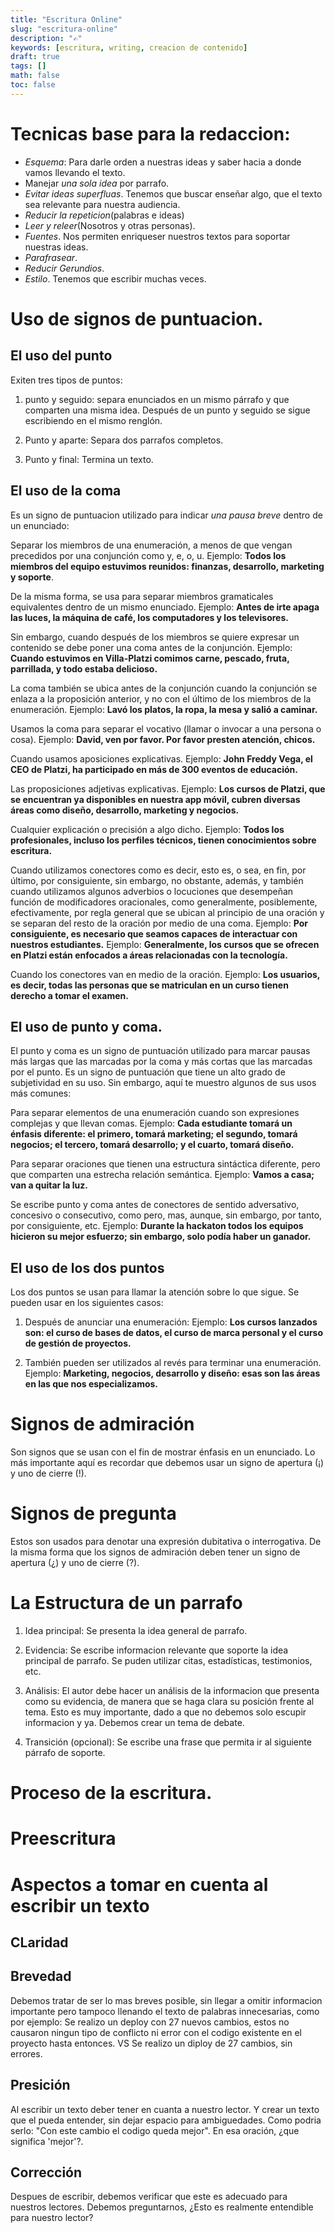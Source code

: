 ```yaml
---
title: "Escritura Online"
slug: "escritura-online"
description: "✍️"
keywords: [escritura, writing, creacion de contenido]
draft: true
tags: []
math: false
toc: false
---
```

# Tecnicas base para la redaccion:
- *Esquema*: Para darle orden a nuestras ideas y saber hacia a donde vamos llevando el texto.
- Manejar *una sola idea* por parrafo.
- *Evitar ideas superfluas*. Tenemos que buscar enseñar algo, que el texto sea relevante para nuestra audiencia.
- *Reducir la repeticion*(palabras e ideas)
- *Leer y releer*(Nosotros y otras personas).
- *Fuentes*. Nos permiten enriqueser nuestros textos para soportar nuestras ideas.
- *Parafrasear*.
- *Reducir Gerundios*.
- *Estilo*. Tenemos que escribir muchas veces.

# Uso de signos de puntuacion.

## El uso del punto
Exiten tres tipos de puntos:
1. punto y seguido: separa enunciados en un mismo párrafo y que comparten una misma idea. Después de un punto y seguido se sigue escribiendo en el mismo renglón.

2. Punto y aparte: Separa dos parrafos completos.

3. Punto y final: Termina un texto.

## El uso de la coma
Es un signo de puntuacion utilizado para indicar *una pausa breve* dentro de un enunciado:

Separar los miembros de una enumeración, a menos de que vengan precedidos por una conjunción como y, e, o, u.
Ejemplo: **Todos los miembros del equipo estuvimos reunidos: finanzas, desarrollo, marketing y soporte**.

De la misma forma, se usa para separar miembros gramaticales equivalentes dentro de un mismo enunciado.
Ejemplo: **Antes de irte apaga las luces, la máquina de café, los computadores y los televisores.**

Sin embargo, cuando después de los miembros se quiere expresar un contenido se debe poner una coma antes de la conjunción.
Ejemplo: **Cuando estuvimos en Villa-Platzi comimos carne, pescado, fruta, parrillada, y todo estaba delicioso.**

La coma también se ubica antes de la conjunción cuando la conjunción se enlaza a la proposición anterior, y no con el último de los miembros de la enumeración.
Ejemplo: **Lavó los platos, la ropa, la mesa y salió a caminar.**

Usamos la coma para separar el vocativo (llamar o invocar a una persona o cosa).
Ejemplo: **David, ven por favor.
Por favor presten atención, chicos.**

Cuando usamos aposiciones explicativas.
Ejemplo: **John Freddy Vega, el CEO de Platzi, ha participado en más de 300 eventos de educación.**

Las proposiciones adjetivas explicativas.
Ejemplo: **Los cursos de Platzi, que se encuentran ya disponibles en nuestra app móvil, cubren diversas áreas como diseño, desarrollo, marketing y negocios.**

Cualquier explicación o precisión a algo dicho.
Ejemplo: **Todos los profesionales, incluso los perfiles técnicos, tienen conocimientos sobre escritura.**

Cuando utilizamos conectores como es decir, esto es, o sea, en fin, por último, por consiguiente, sin embargo, no obstante, además, y también cuando utilizamos algunos adverbios o locuciones que desempeñan función de modificadores oracionales, como generalmente, posiblemente, efectivamente, por regla general que se ubican al principio de una oración y se separan del resto de la oración por medio de una coma.
Ejemplo: **Por consiguiente, es necesario que seamos capaces de interactuar con nuestros estudiantes.**
Ejemplo: **Generalmente, los cursos que se ofrecen en Platzi están enfocados a áreas relacionadas con la tecnología.**

Cuando los conectores van en medio de la oración.
Ejemplo: **Los usuarios, es decir, todas las personas que se matriculan en un curso tienen derecho a tomar el examen.**

## El uso de punto y coma.

El punto y coma es un signo de puntuación utilizado para marcar pausas más largas que las marcadas por la coma y más cortas que las marcadas por el punto. Es un signo de puntuación que tiene un alto grado de subjetividad en su uso. Sin embargo, aquí te muestro algunos de sus usos más comunes:

Para separar elementos de una enumeración cuando son expresiones complejas y que llevan comas.
Ejemplo: **Cada estudiante tomará un énfasis diferente: el primero, tomará marketing; el segundo, tomará negocios; el tercero, tomará desarrollo; y el cuarto, tomará diseño.**

Para separar oraciones que tienen una estructura sintáctica diferente, pero que comparten una estrecha relación semántica.
Ejemplo: **Vamos a casa; van a quitar la luz.**

Se escribe punto y coma antes de conectores de sentido adversativo, concesivo o consecutivo, como pero, mas, aunque, sin embargo, por tanto, por consiguiente, etc.
Ejemplo: **Durante la hackaton todos los equipos hicieron su mejor esfuerzo; sin embargo, solo podía haber un ganador.**

## El uso de los dos puntos

Los dos puntos se usan para llamar la atención sobre lo que sigue. Se pueden usar en los siguientes casos:

1. Después de anunciar una enumeración:
Ejemplo: **Los cursos lanzados son: el curso de bases de datos, el curso de marca personal y el curso de gestión de proyectos.**

2. También pueden ser utilizados al revés para terminar una enumeración.
Ejemplo: **Marketing, negocios, desarrollo y diseño: esas son las áreas en las que nos especializamos.**

# Signos de admiración

Son signos que se usan con el fin de mostrar énfasis en un enunciado. Lo más importante aquí es recordar que debemos usar un signo de apertura (¡) y uno de cierre (!).

# Signos de pregunta

Estos son usados para denotar una expresión dubitativa o interrogativa. De la misma forma que los signos de admiración deben tener un signo de apertura (¿) y uno de cierre (?).

# La Estructura de un parrafo

1. Idea principal: Se presenta la idea general de parrafo.

2. Evidencia: Se escribe informacion relevante que soporte la idea principal de parrafo. Se puden utilizar citas, estadísticas, testimonios, etc.

3. Análisis: El autor debe hacer un análisis de la informacion que presenta como su evidencia, de manera que se haga clara su posición frente al tema. Esto es muy importante, dado a que no debemos solo escupir informacion y ya. Debemos crear un tema de debate.

4. Transición (opcional): Se escribe una frase que permita ir al siguiente párrafo de soporte.


# Proceso de la escritura.

# Preescritura


# Aspectos a tomar en cuenta al escribir un texto
## CLaridad
## Brevedad
Debemos tratar de ser lo mas breves posible, sin llegar a omitir informacion importante pero tampoco llenando el texto de palabras innecesarias, como por ejemplo:
    Se realizo un deploy con 27 nuevos cambios, estos no causaron ningun tipo de conflicto ni error con el codigo existente en el proyecto hasta entonces.
    VS
    Se realizo un diploy de 27 cambios, sin errores.
## Presición
Al escribir un texto deber tener en cuanta a nuestro lector. Y crear un texto que el pueda entender, sin dejar espacio para ambiguedades. Como podria serlo: "Con este cambio el codigo queda mejor". En esa oración, ¿que significa 'mejor'?.
## Corrección
Despues de escribir, debemos verificar que este es adecuado para nuestros lectores. Debemos preguntarnos, ¿Esto es realmente entendible para nuestro lector?
